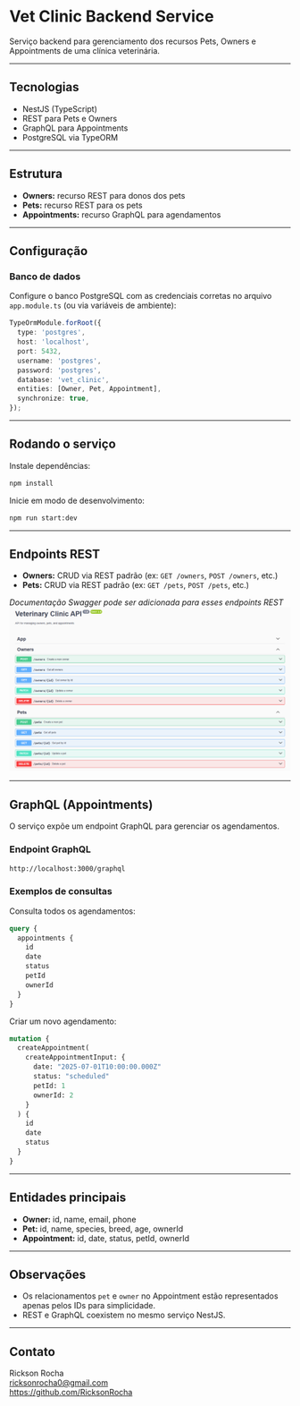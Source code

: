 # Vet Clinic Backend Service

Serviço backend para gerenciamento dos recursos Pets, Owners e Appointments de uma clínica veterinária.

---

## Tecnologias

- NestJS (TypeScript)
- REST para Pets e Owners
- GraphQL para Appointments
- PostgreSQL via TypeORM

---

## Estrutura

- **Owners:** recurso REST para donos dos pets
- **Pets:** recurso REST para os pets
- **Appointments:** recurso GraphQL para agendamentos

---

## Configuração

### Banco de dados

Configure o banco PostgreSQL com as credenciais corretas no arquivo `app.module.ts` (ou via variáveis de ambiente):

```ts
TypeOrmModule.forRoot({
  type: 'postgres',
  host: 'localhost',
  port: 5432,
  username: 'postgres',
  password: 'postgres',
  database: 'vet_clinic',
  entities: [Owner, Pet, Appointment],
  synchronize: true,
});
```

---

## Rodando o serviço

Instale dependências:

```bash
npm install
```

Inicie em modo de desenvolvimento:

```bash
npm run start:dev
```

---

## Endpoints REST

- **Owners:** CRUD via REST padrão (ex: `GET /owners`, `POST /owners`, etc.)
- **Pets:** CRUD via REST padrão (ex: `GET /pets`, `POST /pets`, etc.)

_Documentação Swagger pode ser adicionada para esses endpoints REST_
![Swagger API Documentation](./docs/swagger.png)

---

## GraphQL (Appointments)

O serviço expõe um endpoint GraphQL para gerenciar os agendamentos.

### Endpoint GraphQL

```
http://localhost:3000/graphql
```

### Exemplos de consultas

Consulta todos os agendamentos:

```graphql
query {
  appointments {
    id
    date
    status
    petId
    ownerId
  }
}
```

Criar um novo agendamento:

```graphql
mutation {
  createAppointment(
    createAppointmentInput: {
      date: "2025-07-01T10:00:00.000Z"
      status: "scheduled"
      petId: 1
      ownerId: 2
    }
  ) {
    id
    date
    status
  }
}
```

---

## Entidades principais

- **Owner:** id, name, email, phone
- **Pet:** id, name, species, breed, age, ownerId
- **Appointment:** id, date, status, petId, ownerId

---

## Observações

- Os relacionamentos `pet` e `owner` no Appointment estão representados apenas pelos IDs para simplicidade.
- REST e GraphQL coexistem no mesmo serviço NestJS.

---

## Contato

Rickson Rocha  
ricksonrocha0@gmail.com  
https://github.com/RicksonRocha
